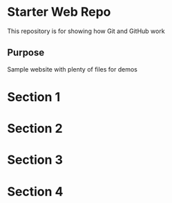# Starter Web Repo

This repository is for showing how Git and GitHub work

## Purpose

Sample website with plenty of files for demos

# Section 1

# Section 2

# Section 3

# Section 4
